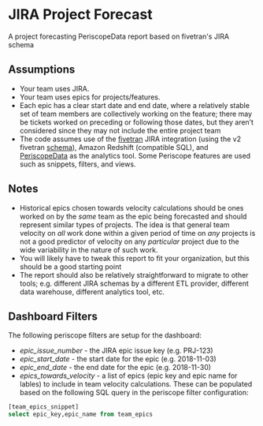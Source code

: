 # JIRA Project Forecast

A project forecasting PeriscopeData report based on fivetran's JIRA schema

## Assumptions

* Your team uses JIRA.
* Your team uses epics for projects/features.
* Each epic has a clear start date and end date, where a relatively stable set of team members are collectively working on the feature; there may be tickets worked on preceding or following those dates, but they aren’t considered since they may not include the entire project team
* The code assumes use of the [fivetran](https://fivetran.com) JIRA integration (using the v2 fivetran [schema](https://fivetran.com/docs/applications/jira#schemainformation)), Amazon Redshift (compatible SQL), and [PeriscopeData](https://www.periscopedata.com/) as the analytics tool. Some Periscope features are used such as snippets, filters, and views.

## Notes

* Historical epics chosen towards velocity calculations should be ones worked on by the _same_ team as the epic being forecasted and should represent similar types of projects. The idea is that general team velocity on _all_ work done within a given period of time on _any_ projects is not a good predictor of velocity on any _particular_ project due to the wide variability in the nature of such work.
* You will likely have to tweak this report to fit your organization, but this should be a good starting point
* The report should also be relatively straightforward to migrate to other tools; e.g. different JIRA schemas by a different ETL provider, different data warehouse, different analytics tool, etc.

## Dashboard Filters 

The following periscope filters are setup for the dashboard:

* *epic_issue_number* - the JIRA epic issue key (e.g. PRJ-123)
* *epic_start_date* - the start date for the epic (e.g. 2018-11-03)
* *epic_end_date* - the end date for the epic (e.g. 2018-11-30)
* *epics_towards_velocity* - a list of epics (epic key and epic name for lables) to include in team velocity calculations. These can be populated based on the following SQL query in the periscope filter configuration:

```sql
[team_epics_snippet]
select epic_key,epic_name from team_epics
```
